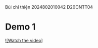 Bùi chí thiện 
2024802010042
D20CNTT04
# Demo 1

[![Watch the video]](https://drive.google.com/file/d/17JlpUoXdCcyksw1XzmSgyCU9C3GV0H6E/preview)
